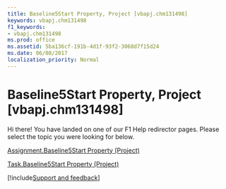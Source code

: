 ```yaml
---
title: Baseline5Start Property, Project [vbapj.chm131498]
keywords: vbapj.chm131498
f1_keywords:
- vbapj.chm131498
ms.prod: office
ms.assetid: 5ba136cf-191b-4d1f-93f2-3068d7f15d24
ms.date: 06/08/2017
localization_priority: Normal
---
```



# Baseline5Start Property, Project [vbapj.chm131498]

Hi there! You have landed on one of our F1 Help redirector pages. Please select the topic you were looking for below.

[Assignment.Baseline5Start Property (Project)](https://msdn.microsoft.com/library/4d2a1a50-5e71-78b2-f2d6-55dc0bca7494%28Office.15%29.aspx)

[Task.Baseline5Start Property (Project)](https://msdn.microsoft.com/library/39cf2b6c-4e8f-b528-7657-ab46f1260a63%28Office.15%29.aspx)

[!include[Support and feedback](~/includes/feedback-boilerplate.md)]